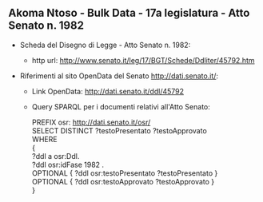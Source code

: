 ## Akoma Ntoso - Bulk Data - 17a legislatura - Atto Senato n. 1982 ##

* Scheda del Disegno di Legge - Atto Senato n. 1982:
	* http url: http://www.senato.it/leg/17/BGT/Schede/Ddliter/45792.htm

* Riferimenti al sito OpenData del Senato http://dati.senato.it/:
	* Link OpenData: http://dati.senato.it/ddl/45792
	* Query SPARQL per i documenti relativi all'Atto Senato:

        PREFIX osr: <http://dati.senato.it/osr/>  
		SELECT DISTINCT ?testoPresentato ?testoApprovato  
		WHERE  
		{  
		    ?ddl a osr:Ddl.  
		    ?ddl osr:idFase 1982 .  
		    OPTIONAL { ?ddl osr:testoPresentato ?testoPresentato }  
		    OPTIONAL { ?ddl osr:testoApprovato ?testoApprovato }  
		}
		